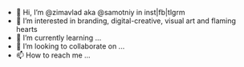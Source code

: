 - 👋 Hi, I’m @zimavlad aka @samotniy in inst|fb|tlgrm
- 👀 I’m interested in branding, digital-creative, visual art and flaming hearts
- 🌱 I’m currently learning ...
- 💞️ I’m looking to collaborate on ...
- 📫 How to reach me ...

<!---
zimavlad/zimavlad is a ✨ special ✨ repository because its `README.md` (this file) appears on your GitHub profile.
You can click the Preview link to take a look at your changes.
--->
